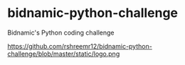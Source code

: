 # bidnamic-python-challenge
Bidnamic's Python coding challenge 

https://github.com/rshreemr12/bidnamic-python-challenge/blob/master/static/logo.png

